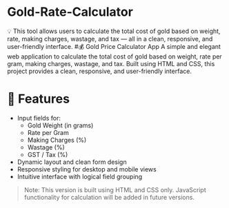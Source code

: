 # Gold-Rate-Calculator
💡 This tool allows users to calculate the total cost of gold based on weight, rate, making charges, wastage, and tax — all in a clean, responsive, and user-friendly interface.
#💰 Gold Price Calculator App
A simple and elegant web application to calculate the total cost of gold based on weight, rate per gram, making charges, wastage, and tax. Built using HTML and CSS, this project provides a clean, responsive, and user-friendly interface.
# 🧠 Features
- Input fields for:
  - Gold Weight (in grams)
  - Rate per Gram
  - Making Charges (%)
  - Wastage (%)
  - GST / Tax (%)
- Dynamic layout and clean form design
- Responsive styling for desktop and mobile views
- Intuitive interface with logical field grouping
> Note: This version is built using HTML and CSS only. JavaScript functionality for calculation will be added in future versions.

